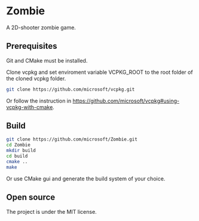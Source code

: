 Zombie
======
A 2D-shooter zombie game.

## Prerequisites
Git and CMake must be installed.

Clone vcpkg and set enviroment variable VCPKG_ROOT to the root folder of the cloned vcpkg folder.

```bash
git clone https://github.com/microsoft/vcpkg.git
```

Or follow the instruction in https://github.com/microsoft/vcpkg#using-vcpkg-with-cmake.

## Build
```bash
git clone https://github.com/microsoft/Zombie.git
cd Zombie
mkdir build
cd build
cmake ..
make
```

Or use CMake gui and generate the build system of your choice.

## Open source
The project is under the MIT license.
